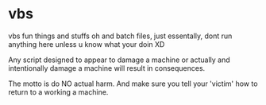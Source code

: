# vbs
vbs fun things and stuffs
oh and batch files, just essentally, dont run anything here unless u know what your doin XD



Any script designed to appear to damage a machine or actually and intentionally damage a machine will result in consequences.

The motto is do NO actual harm. And make sure you tell your 'victim' how to return to a working a machine.

